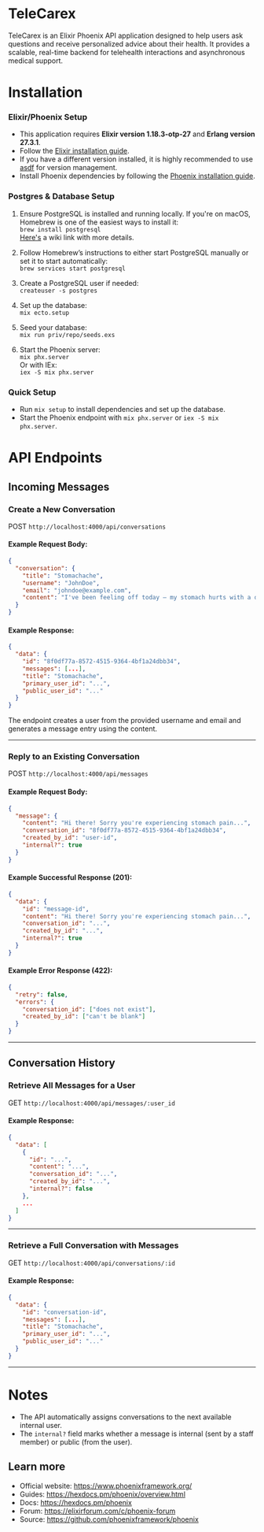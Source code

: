 # TeleCarex

TeleCarex is an Elixir Phoenix API application designed to help users ask questions and receive personalized advice about their health. It provides a scalable, real-time backend for telehealth interactions and asynchronous medical support.

# Installation

### Elixir/Phoenix Setup

- This application requires **Elixir version 1.18.3-otp-27** and **Erlang version 27.3.1**.
- Follow the [Elixir installation guide](https://elixir-lang.org/install.html).
- If you have a different version installed, it is highly recommended to use [asdf](https://asdf-vm.com/guide/getting-started.html) for version management.
- Install Phoenix dependencies by following the [Phoenix installation guide](https://hexdocs.pm/phoenix/installation.html).

### Postgres & Database Setup

1. Ensure PostgreSQL is installed and running locally. If you're on macOS, Homebrew is one of the easiest ways to install it:  
   `brew install postgresql`  
   [Here's](https://wiki.postgresql.org/wiki/Homebrew) a wiki link with more details.

2. Follow Homebrew’s instructions to either start PostgreSQL manually or set it to start automatically:  
   `brew services start postgresql`

3. Create a PostgreSQL user if needed:  
   `createuser -s postgres`

4. Set up the database:  
   `mix ecto.setup`

5. Seed your database:  
   `mix run priv/repo/seeds.exs`

6. Start the Phoenix server:  
   `mix phx.server`  
   Or with IEx:  
   `iex -S mix phx.server`

### Quick Setup

- Run `mix setup` to install dependencies and set up the database.
- Start the Phoenix endpoint with `mix phx.server` or `iex -S mix phx.server`.

# API Endpoints

## Incoming Messages

### Create a New Conversation

POST `http://localhost:4000/api/conversations`

#### Example Request Body:

```json
{
  "conversation": {
    "title": "Stomachache",
    "username": "JohnDoe",
    "email": "johndoe@example.com",
    "content": "I've been feeling off today — my stomach hurts with a dull, cramping pain..."
  }
}
```

#### Example Response:

```json
{
  "data": {
    "id": "8f0df77a-8572-4515-9364-4bf1a24dbb34",
    "messages": [...],
    "title": "Stomachache",
    "primary_user_id": "...",
    "public_user_id": "..."
  }
}
```

The endpoint creates a user from the provided username and email and generates a message entry using the content.

---

### Reply to an Existing Conversation

POST `http://localhost:4000/api/messages`

#### Example Request Body:

```json
{
  "message": {
    "content": "Hi there! Sorry you're experiencing stomach pain...",
    "conversation_id": "8f0df77a-8572-4515-9364-4bf1a24dbb34",
    "created_by_id": "user-id",
    "internal?": true
  }
}
```

#### Example Successful Response (201):

```json
{
  "data": {
    "id": "message-id",
    "content": "Hi there! Sorry you're experiencing stomach pain...",
    "conversation_id": "...",
    "created_by_id": "...",
    "internal?": true
  }
}
```

#### Example Error Response (422):

```json
{
  "retry": false,
  "errors": {
    "conversation_id": ["does not exist"],
    "created_by_id": ["can't be blank"]
  }
}
```

---

## Conversation History

### Retrieve All Messages for a User

GET `http://localhost:4000/api/messages/:user_id`

#### Example Response:

```json
{
  "data": [
    {
      "id": "...",
      "content": "...",
      "conversation_id": "...",
      "created_by_id": "...",
      "internal?": false
    },
    ...
  ]
}
```

---

### Retrieve a Full Conversation with Messages

GET `http://localhost:4000/api/conversations/:id`

#### Example Response:

```json
{
  "data": {
    "id": "conversation-id",
    "messages": [...],
    "title": "Stomachache",
    "primary_user_id": "...",
    "public_user_id": "..."
  }
}
```

---

# Notes

- The API automatically assigns conversations to the next available internal user.
- The `internal?` field marks whether a message is internal (sent by a staff member) or public (from the user).

## Learn more

  * Official website: https://www.phoenixframework.org/
  * Guides: https://hexdocs.pm/phoenix/overview.html
  * Docs: https://hexdocs.pm/phoenix
  * Forum: https://elixirforum.com/c/phoenix-forum
  * Source: https://github.com/phoenixframework/phoenix
